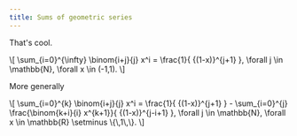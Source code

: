 ```yaml
---
title: Sums of geometric series
---
```


That's cool.

\\[
  \\sum_{i=0}^{\\infty} \\binom{i+j}{j} x^i = \\frac{1}{ {(1-x)}^{j+1} },
\\forall j \\in \\mathbb{N}, \\forall x \\in (-1,1).
\\]

More generally

\\[
  \\sum_{i=0}^{k} \\binom{i+j}{j} x^i = \\frac{1}{ {(1-x)}^{j+1} } -
\\sum_{i=0}^{j} \\frac{\\binom{k+i}{i} x^{k+1}}{ {(1-x)}^{j-i+1} },
\\forall j \\in \\mathbb{N}, \\forall x \\in \\mathbb{R} \\setminus \\{\\,1\\,\\}.
\\]
